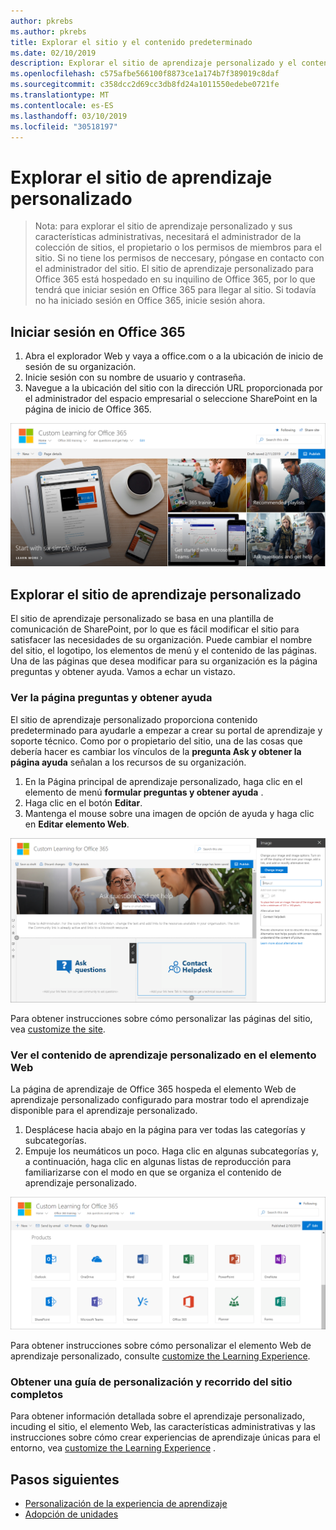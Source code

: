 ```yaml
---
author: pkrebs
ms.author: pkrebs
title: Explorar el sitio y el contenido predeterminado
ms.date: 02/10/2019
description: Explorar el sitio de aprendizaje personalizado y el contenido predeterminado
ms.openlocfilehash: c575afbe566100f8873ce1a174b7f389019c8daf
ms.sourcegitcommit: c358dcc2d69cc3db8fd24a1011550edebe0721fe
ms.translationtype: MT
ms.contentlocale: es-ES
ms.lasthandoff: 03/10/2019
ms.locfileid: "30518197"
---
```

# <a name="explore-the-custom-learning-site"></a>Explorar el sitio de aprendizaje personalizado

> Nota: para explorar el sitio de aprendizaje personalizado y sus características administrativas, necesitará el administrador de la colección de sitios, el propietario o los permisos de miembros para el sitio. Si no tiene los permisos de neccesary, póngase en contacto con el administrador del sitio. El sitio de aprendizaje personalizado para Office 365 está hospedado en su inquilino de Office 365, por lo que tendrá que iniciar sesión en Office 365 para llegar al sitio. Si todavía no ha iniciado sesión en Office 365, inicie sesión ahora. 

## <a name="sign-in-to-office-365"></a>Iniciar sesión en Office 365 

1.  Abra el explorador Web y vaya a office.com o a la ubicación de inicio de sesión de su organización. 
2.  Inicie sesión con su nombre de usuario y contraseña.
3.  Navegue a la ubicación del sitio con la dirección URL proporcionada por el administrador del espacio empresarial o seleccione SharePoint en la página de inicio de Office 365. 

![CG-Introducing. png](media/cg-introducing.png)

## <a name="explore-the-custom-learning-site"></a>Explorar el sitio de aprendizaje personalizado

El sitio de aprendizaje personalizado se basa en una plantilla de comunicación de SharePoint, por lo que es fácil modificar el sitio para satisfacer las necesidades de su organización. Puede cambiar el nombre del sitio, el logotipo, los elementos de menú y el contenido de las páginas. Una de las páginas que desea modificar para su organización es la página preguntas y obtener ayuda. Vamos a echar un vistazo.

### <a name="view-the-ask-questions-and-get-help-page"></a>Ver la página preguntas y obtener ayuda

El sitio de aprendizaje personalizado proporciona contenido predeterminado para ayudarle a empezar a crear su portal de aprendizaje y soporte técnico. Como por o propietario del sitio, una de las cosas que debería hacer es cambiar los vínculos de la **pregunta Ask y obtener la página ayuda** señalan a los recursos de su organización. 

1.  En la Página principal de aprendizaje personalizado, haga clic en el elemento de menú **formular preguntas y obtener ayuda** .
2.  Haga clic en el botón **Editar**.
3.  Mantenga el mouse sobre una imagen de opción de ayuda y haga clic en **Editar elemento Web**.

![CG-Edithelp. png](media/cg-edithelp.png)

Para obtener instrucciones sobre cómo personalizar las páginas del sitio, vea [customize the site](custom_edithelp.md).

### <a name="view-the-custom-learning-content-in-the-web-part"></a>Ver el contenido de aprendizaje personalizado en el elemento Web
La página de aprendizaje de Office 365 hospeda el elemento Web de aprendizaje personalizado configurado para mostrar todo el aprendizaje disponible para el aprendizaje personalizado. 

1. Desplácese hacia abajo en la página para ver todas las categorías y subcategorías.
2. Empuje los neumáticos un poco. Haga clic en algunas subcategorías y, a continuación, haga clic en algunas listas de reproducción para familiarizarse con el modo en que se organiza el contenido de aprendizaje personalizado. 

![CG-gotoall. png](media/cg-gotoall.png)

Para obtener instrucciones sobre cómo personalizar el elemento Web de aprendizaje personalizado, consulte [customize the Learning Experience](custom_overview.md).

### <a name="get-a-complete-site-tour-and-customization-guidance"></a>Obtener una guía de personalización y recorrido del sitio completos
Para obtener información detallada sobre el aprendizaje personalizado, incuding el sitio, el elemento Web, las características administrativas y las instrucciones sobre cómo crear experiencias de aprendizaje únicas para el entorno, vea [customize the Learning Experience](custom_overview.md) .

## <a name="next-steps"></a>Pasos siguientes
- [Personalización de la experiencia de aprendizaje](custom_overview.md)
- [Adopción de unidades](driveadoption.md) 
